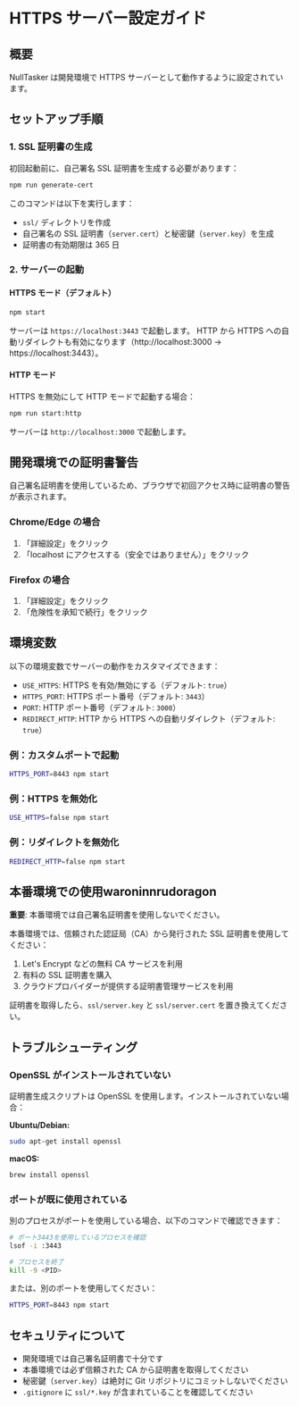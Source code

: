 # HTTPS サーバー設定ガイド

## 概要

NullTasker は開発環境で HTTPS サーバーとして動作するように設定されています。

## セットアップ手順

### 1. SSL 証明書の生成

初回起動前に、自己署名 SSL 証明書を生成する必要があります：

```bash
npm run generate-cert
```

このコマンドは以下を実行します：

- `ssl/` ディレクトリを作成
- 自己署名の SSL 証明書（`server.cert`）と秘密鍵（`server.key`）を生成
- 証明書の有効期限は 365 日

### 2. サーバーの起動

#### HTTPS モード（デフォルト）

```bash
npm start
```

サーバーは `https://localhost:3443` で起動します。
HTTP から HTTPS への自動リダイレクトも有効になります（http://localhost:3000 → https://localhost:3443）。

#### HTTP モード

HTTPS を無効にして HTTP モードで起動する場合：

```bash
npm run start:http
```

サーバーは `http://localhost:3000` で起動します。

## 開発環境での証明書警告

自己署名証明書を使用しているため、ブラウザで初回アクセス時に証明書の警告が表示されます。

### Chrome/Edge の場合

1. 「詳細設定」をクリック
2. 「localhost にアクセスする（安全ではありません）」をクリック

### Firefox の場合

1. 「詳細設定」をクリック
2. 「危険性を承知で続行」をクリック

## 環境変数

以下の環境変数でサーバーの動作をカスタマイズできます：

- `USE_HTTPS`: HTTPS を有効/無効にする（デフォルト: `true`）
- `HTTPS_PORT`: HTTPS ポート番号（デフォルト: `3443`）
- `PORT`: HTTP ポート番号（デフォルト: `3000`）
- `REDIRECT_HTTP`: HTTP から HTTPS への自動リダイレクト（デフォルト: `true`）

### 例：カスタムポートで起動

```bash
HTTPS_PORT=8443 npm start
```

### 例：HTTPS を無効化

```bash
USE_HTTPS=false npm start
```

### 例：リダイレクトを無効化

```bash
REDIRECT_HTTP=false npm start
```

## 本番環境での使用waroninnrudoragon

**重要**: 本番環境では自己署名証明書を使用しないでください。

本番環境では、信頼された認証局（CA）から発行された SSL 証明書を使用してください：

1. Let's Encrypt などの無料 CA サービスを利用
2. 有料の SSL 証明書を購入
3. クラウドプロバイダーが提供する証明書管理サービスを利用

証明書を取得したら、`ssl/server.key` と `ssl/server.cert` を置き換えてください。

## トラブルシューティング

### OpenSSL がインストールされていない

証明書生成スクリプトは OpenSSL を使用します。インストールされていない場合：

**Ubuntu/Debian:**

```bash
sudo apt-get install openssl
```

**macOS:**

```bash
brew install openssl
```

### ポートが既に使用されている

別のプロセスがポートを使用している場合、以下のコマンドで確認できます：

```bash
# ポート3443を使用しているプロセスを確認
lsof -i :3443

# プロセスを終了
kill -9 <PID>
```

または、別のポートを使用してください：

```bash
HTTPS_PORT=8443 npm start
```

## セキュリティについて

- 開発環境では自己署名証明書で十分です
- 本番環境では必ず信頼された CA から証明書を取得してください
- 秘密鍵（`server.key`）は絶対に Git リポジトリにコミットしないでください
- `.gitignore` に `ssl/*.key` が含まれていることを確認してください
